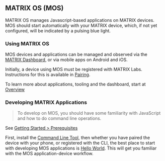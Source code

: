 ## MATRIX OS (MOS)

MATRIX OS manages Javascript-based applications on MATRIX devices. MOS should start automatically with your MATRIX device, which, if not yet configured, will be indicated by a pulsing blue light.

### Using MATRIX OS

MOS devices and applications can be managed and observed via the [MATRIX Dashboard](http://dash.matrix.one), or via mobile apps on Android and iOS. 

Initially, a device using MOS must be registered with MATRIX Labs. Instructions for this is available in [Pairing](getting-started/pairing).

To learn more about applications, tooling and the dashboard, start at [Overview](overview/index.md)

### Developing MATRIX Applications

> To develop on MOS, you should have some familiarity with JavaScript and how to do command line operations. 

See [Getting Started > Prerequisites](getting-started/prerequisites.md) 

First, install the [Command Line Tool](../overview/cli.md), then whether you have paired the device with your phone, or registered with the CLI, the best place to start with developing MOS applications is [Hello World](getting-started/hello-world.md). This will get you familiar with the MOS application-device workflow. 


